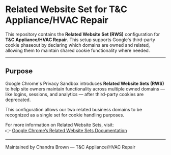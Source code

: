 # Related Website Set for T&C Appliance/HVAC Repair

This repository contains the **Related Website Set (RWS)** configuration for **T&C Appliance/HVAC Repair**. This setup supports Google's third-party cookie phaseout by declaring which domains are owned and related, allowing them to maintain shared cookie functionality where needed.

---

## Purpose

Google Chrome's Privacy Sandbox introduces **Related Website Sets (RWS)** to help site owners maintain functionality across multiple owned domains — like logins, sessions, and analytics — after third-party cookies are deprecated.

This configuration allows our two related business domains to be recognized as a single set for cookie handling purposes.

For more information on Related Website Sets, visit:  
👉 [Google Chrome’s Related Website Sets Documentation](https://developer.chrome.com/docs/privacy-sandbox/related-website-sets/)

---

Maintained by
Chandra Brown — T&C Appliance/HVAC Repair


